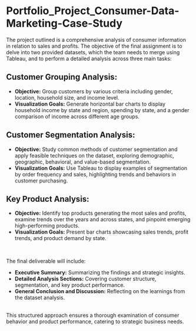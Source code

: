 # Portfolio_Project_Consumer-Data-Marketing-Case-Study

The project outlined is a comprehensive analysis of consumer information in relation to sales and profits. The objective of the final assignment is to delve into two provided datasets, which the team needs to merge using Tableau, and to perform a detailed analysis across three main tasks: 

## Customer Grouping Analysis: 
- **Objective:** Group customers by various criteria including gender, location, household size, and income level.
- **Visualization Goals:** Generate horizontal bar charts to display household income by state and region, spending by state, and a gender comparison of income across different age groups.
  
## Customer Segmentation Analysis: 
- **Objective:** Study common methods of customer segmentation and apply feasible techniques on the dataset, exploring demographic, geographic, behavioral, and value-based segmentation.
- **Visualization Goals:** Use Tableau to display examples of segmentation by order frequency and sales, highlighting trends and behaviors in customer purchasing.

## Key Product Analysis: 
- **Objective:** Identify top products generating the most sales and profits, examine trends over the years and across states, and pinpoint emerging high-performing products.
- **Visualization Goals:** Present bar charts showcasing sales trends, profit trends, and product demand by state.
<br/>

The final deliverable will include:
- **Executive Summary:** Summarizing the findings and strategic insights.
- **Detailed Analysis Sections:** Covering customer structure, segmentation, and key product performance.
- **General Conclusion and Discussion:** Reflecting on the learnings from the dataset analysis.
<br/>
This structured approach ensures a thorough examination of consumer behavior and product performance, catering to strategic business needs.
